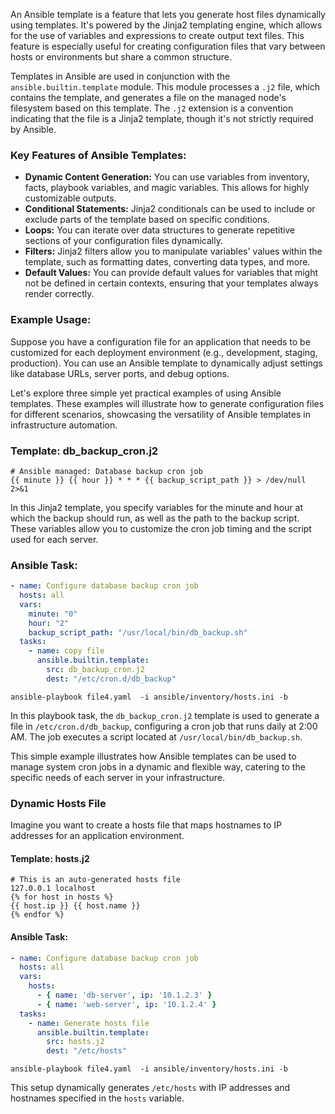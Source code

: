 An Ansible template is a feature that lets you generate host files dynamically using templates. It's powered by the Jinja2 templating engine, which allows for the use of variables and expressions to create output text files. This feature is especially useful for creating configuration files that vary between hosts or environments but share a common structure.

Templates in Ansible are used in conjunction with the `ansible.builtin.template` module. This module processes a `.j2` file, which contains the template, and generates a file on the managed node's filesystem based on this template. The `.j2` extension is a convention indicating that the file is a Jinja2 template, though it's not strictly required by Ansible.

### Key Features of Ansible Templates:
- **Dynamic Content Generation:** You can use variables from inventory, facts, playbook variables, and magic variables. This allows for highly customizable outputs.
- **Conditional Statements:** Jinja2 conditionals can be used to include or exclude parts of the template based on specific conditions.
- **Loops:** You can iterate over data structures to generate repetitive sections of your configuration files dynamically.
- **Filters:** Jinja2 filters allow you to manipulate variables' values within the template, such as formatting dates, converting data types, and more.
- **Default Values:** You can provide default values for variables that might not be defined in certain contexts, ensuring that your templates always render correctly.

### Example Usage:
Suppose you have a configuration file for an application that needs to be customized for each deployment environment (e.g., development, staging, production). You can use an Ansible template to dynamically adjust settings like database URLs, server ports, and debug options.


Let's explore three simple yet practical examples of using Ansible templates. These examples will illustrate how to generate configuration files for different scenarios, showcasing the versatility of Ansible templates in infrastructure automation.

### Template: db_backup_cron.j2

```cron
# Ansible managed: Database backup cron job
{{ minute }} {{ hour }} * * * {{ backup_script_path }} > /dev/null 2>&1
```

In this Jinja2 template, you specify variables for the minute and hour at which the backup should run, as well as the path to the backup script. These variables allow you to customize the cron job timing and the script used for each server.

### Ansible Task:

```yaml
- name: Configure database backup cron job
  hosts: all
  vars:
    minute: "0"
    hour: "2"
    backup_script_path: "/usr/local/bin/db_backup.sh"
  tasks:
    - name: copy file
      ansible.builtin.template:
        src: db_backup_cron.j2
        dest: "/etc/cron.d/db_backup"
```

```shell
ansible-playbook file4.yaml  -i ansible/inventory/hosts.ini -b
```


In this playbook task, the `db_backup_cron.j2` template is used to generate a file in `/etc/cron.d/db_backup`, configuring a cron job that runs daily at 2:00 AM. The job executes a script located at `/usr/local/bin/db_backup.sh`.

This simple example illustrates how Ansible templates can be used to manage system cron jobs in a dynamic and flexible way, catering to the specific needs of each server in your infrastructure.


### Dynamic Hosts File

Imagine you want to create a hosts file that maps hostnames to IP addresses for an application environment.

#### Template: hosts.j2

```jinja
# This is an auto-generated hosts file
127.0.0.1 localhost
{% for host in hosts %}
{{ host.ip }} {{ host.name }}
{% endfor %}
```

#### Ansible Task:

```yaml
- name: Configure database backup cron job
  hosts: all
  vars:
    hosts:
      - { name: 'db-server', ip: '10.1.2.3' }
      - { name: 'web-server', ip: '10.1.2.4' }
  tasks:
    - name: Generate hosts file
      ansible.builtin.template:
        src: hosts.j2
        dest: "/etc/hosts"

```
```
ansible-playbook file4.yaml  -i ansible/inventory/hosts.ini -b
```

This setup dynamically generates `/etc/hosts` with IP addresses and hostnames specified in the `hosts` variable.

